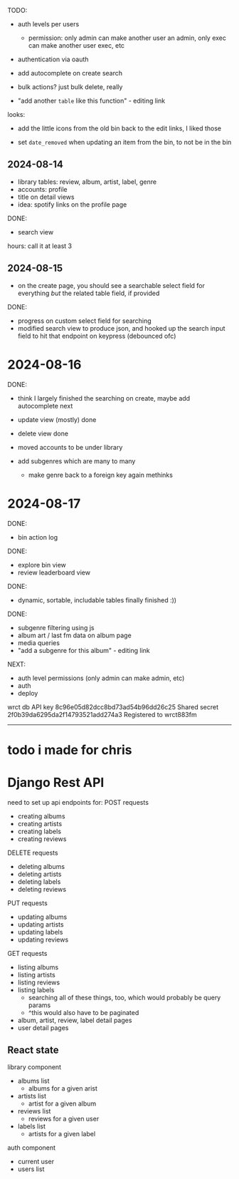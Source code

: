 
TODO:
* auth levels per users
    * permission: only admin can make another user an admin, only exec can make another user exec, etc
* authentication via oauth

* add autocomplete on create search

* bulk actions? just bulk delete, really
* "add another `table` like this function" - editing link

looks:
* add the little icons from the old bin back to the edit links, I liked those

* set `date_removed` when updating an item from the bin, to not be in the bin

## 2024-08-14
* library tables: review, album, artist, label, genre
* accounts: profile
* title on detail views
* idea: spotify links on the profile page

DONE:
* search view

hours: call it at least 3

## 2024-08-15
* on the create page, you should see a searchable select field for everything *but* the related table field, if provided

DONE:
* progress on custom select field for searching
* modified search view to produce json, and hooked up the search input field to hit that endpoint on keypress (debounced ofc)


# 2024-08-16
DONE:
* think I largely finished the searching on create, maybe add autocomplete next
* update view (mostly) done
* delete view done

* moved accounts to be under library
* add subgenres which are many to many
    * make genre back to a foreign key again methinks

# 2024-08-17
DONE:
* bin action log

DONE:
* explore bin view
* review leaderboard view

DONE:
* dynamic, sortable, includable tables finally finished :))

DONE:
* subgenre filtering using js
* album art / last fm data on album page
* media queries
* "add a subgenre for this album" - editing link

NEXT:
* auth level permissions (only admin can make admin, etc)
* auth
* deploy


wrct db
API key 	8c96e05d82dcc8bd73ad54b96dd26c25
Shared secret 	2f0b39da6295da2f14793521add274a3
Registered to 	wrct883fm

---
# todo i made for chris

# Django Rest API
need to set up api endpoints for:
POST requests
* creating albums
* creating artists
* creating labels
* creating reviews

DELETE requests
* deleting albums
* deleting artists
* deleting labels
* deleting reviews

PUT requests
* updating albums
* updating artists
* updating labels
* updating reviews

GET requests
* listing albums
* listing artists
* listing reviews
* listing labels
    * searching all of these things, too, which would probably be query params
    * ^this would also have to be paginated
* album, artist, review, label detail pages
* user detail pages

## React state
library component
* albums list
    * albums for a given arist
* artists list
    * artist for a given album
* reviews list
    * reviews for a given user
* labels list
    * artists for a given label

auth component
* current user
* users list
